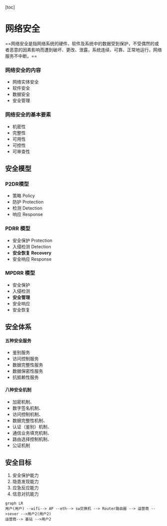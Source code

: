 [toc]

# 网络安全

==网络安全是指网络系统的硬件、软件及系统中的数据受到保护，不受偶然的或者恶意的因素影响而遭到破坏、更改、泄露，系统连续、可靠、正常地运行，网络服务不中断。==

### 网络安全的内容

*   网络实体安全
*   软件安全
*   数据安全
*   安全管理

### 网络安全的基本要素

*   机密性
*   完整性
*   可用性
*   可控性
*   可审查性

## 安全模型

### P2DR模型

*   策略 Policy
*   防护 Protection
*   检测 Detection
*   响应 Response

### PDRR 模型

*   安全保护 Protection
*   入侵检测 Detection
*   **安全恢复** **Recovery**
*   安全响应 Response

### MPDRR 模型

*   安全保护
*   入侵检测
*   **安全管理**
*   安全响应
*   安全恢复

## 安全体系

#### 五种安全服务

*   鉴别服务
*   访问控制服务
*   数据完整性服务
*   数据保密性服务
*   抗抵赖性服务

#### 八种安全机制

*   加密机制、
*   数字签名机制、
*   访问控制机制、
*   数据完整性机制、
*   认证（鉴别）机制、
*   通信业务填充机制、
*   路由选择控制机制、
*   公证机制

## 安全目标

1.   安全保护能力
2.   隐患发现能力
3.   应急反应能力
4.   信息对抗能力



~~~ mermaid
graph LR
用户(用户) --wifi--> AP --eth--> sw交换机 --> Router路由器 --> 运营商 -->sever -->用户2(用户2)
运营商--> 基站 -->用户2

~~~

